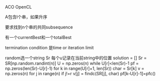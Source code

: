 ACO OpenCL

A包含l个串，如果升序

要求找到n个串的共同subsequence

有一个currentBest和一个totalBest

 termination condition 是time or iteration limit

 random选一个string Sr
每个u记录在当前string中的位置
solution = []
Sr = SR[np.random.randint(n)]
U = np.zeros(n)
while U[r]<len(Sr)-1
	pf = np.zeros(len(Sr)-U[r]-1)
    for k in range(U[r]+1, len(Sr))
        char = Sr[k]
        v = np.zeros(n)
        for j in range(n)
        	if j!=r
        		v[j] = findc(SR[j], char)
        pf[k-U[r]-1]=pfc()
	    
